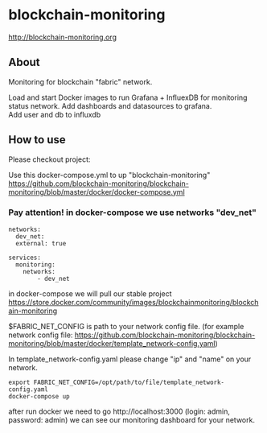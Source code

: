 # blockchain-monitoring
http://blockchain-monitoring.org

## About
Monitoring for blockchain "fabric" network.

Load and start Docker images to run Grafana + InfluexDB for monitoring status network.
Add dashboards and datasources to grafana.		
Add user and db to influxdb

## How to use

Please checkout project:

Use this docker-compose.yml to up "blockchain-monitoring" https://github.com/blockchain-monitoring/blockchain-monitoring/blob/master/docker/docker-compose.yml

### Pay attention! in docker-compose we use networks "dev_net"
    
    networks:
      dev_net:
      external: true

    services:
      monitoring:
        networks:
            - dev_net

in docker-compose we will pull our stable project https://store.docker.com/community/images/blockchainmonitoring/blockchain-monitoring 

$FABRIC_NET_CONFIG is path to your network config file. (for example network config file: https://github.com/blockchain-monitoring/blockchain-monitoring/blob/master/docker/template_network-config.yaml)

In template_network-config.yaml please change "ip" and "name" on your network.


    export FABRIC_NET_CONFIG=/opt/path/to/file/template_network-config.yaml
    docker-compose up

after run docker we need to go http://localhost:3000 (login: admin, password: admin)
we can see our monitoring dashboard for your network.
